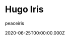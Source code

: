 ---
title: Hugo Iris
github: https://github.com/peaceiris/hugo-theme-iris
demo: https://hugothemeiris.peaceiris.app
author: peaceiris
date: 2020-06-25T00:00:00.000Z
ssg:
  - Hugo
cms:
  - NetlifyCMS
css:
  - Bulma
category:
  - Blog
  - Portfolio
description: This theme is a lightweight and dark theme for a blog or a portfolio
draft: true
publish_date: '2018-07-28T14:56:18Z'
update_date: '2023-01-09T10:30:37Z'
github_star: 57
github_fork: 18
---